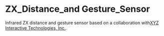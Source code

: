 ZX_Distance_and Gesture_Sensor
==============================

Infrared ZX distance and gesture sensor based on a collaboration with[XYZ Interactive Technologies, Inc.](http://www.gesturesense.com/xyz/).